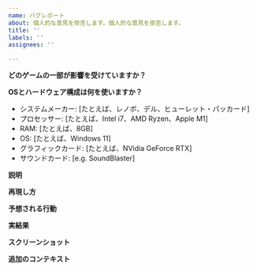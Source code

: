 ```yaml
---
name: バグレポート
about: 個人的な意見を拒否します。個人的な意見を拒否します。
title: ''
labels: ''
assignees: ''

---
```


**どのゲームの一部が影響を受けていますか？**
<!-- たとえば、「ステージ２」または「セットアップ／ハイスコア画面」を入れてください。 -->


**OSとハードウェア構成は何を使いますか？**
 - システムメーカー: [たとえば、レノボ、デル、ヒューレット・パッカード] <!-- カスタムPCを使えば、マザーボードメーカーを入れてください。Macを使えば、Appleを入れてください。 -->
 - プロセッサー: [たとえば、Intel i7、AMD Ryzen、Apple M1]
 - RAM: [たとえば、8GB]
 - OS: [たとえば、Windows 11]
 - グラフィックカード: [たとえば、NVidia GeForce RTX]
 - サウンドカード: [e.g. SoundBlaster]

**説明**
<!-- 1つ以上の文で、問題を説明してください。「ボスは不具合のある」や「ボスは圧倒的な」やなど説明的ではない語句を使わないでください。 -->


**再現し方**
<!-- バグを起こりにするために全ての行動をリストしてください。あらゆる可能性を考慮して再現可能でなければなりません。 -->


**予想される行動**
<!-- バグが存在しない場合は何が起こるかを説明してください。 -->


**実結果**
<!-- 手順に従えば何が起こるかを説明してください。 -->


**スクリーンショット**
<!-- 該当する場合、問題を説明するにスクリーンショットを追加してください。 -->



**追加のコンテキスト**
<!-- 問題について他のコンテキストをここに追加してください。 -->
